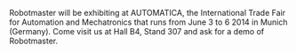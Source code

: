 Robotmaster will be exhibiting at AUTOMATICA, the International Trade Fair for Automation and Mechatronics that runs from June 3 to 6 2014 in Munich (Germany).  Come visit us at Hall B4, Stand 307 and ask for a demo of Robotmaster.